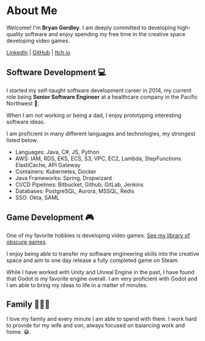 # About Me
Welcome! I'm **Bryan Gordley**. I am deeply committed to developing high-quality software and enjoy spending my free time in the creative space developing video games.

[LinkedIn](https://linkedin.com/in/bgordley) | [GitHub](https://github.com/bgordley) | [Itch.io](https://beardedfists.itch.io/)

## Software Development :computer:
I started my self-taught software development career in 2014, my current role being **Senior Software Engineer** at a healthcare company in the Pacific Northwest :evergreen_tree:.

When I am not working or being a dad, I enjoy prototyping interesting software ideas. 

I am proficient in many different languages and technologies, my strongest listed below.
- Languages: Java, C#, JS, Python
- AWS: IAM, RDS, EKS, ECS, S3, VPC, EC2, Lambda, StepFunctions ElastiCache, API Gateway
- Containers: Kubernetes, Docker
- Java Frameworks: Spring, Dropwizard
- CI/CD Pipelines: Bitbucket, Github, GitLab, Jenkins
- Databases: PostgreSQL, Aurora, MSSQL, Redis
- SSO: Okta, SAML

## Game Development :video_game:	
One of my favorite hobbies is developing video games. [See my library of obscure games](https://beardedfists.itch.io/).

I enjoy being able to transfer my software engineering skills into the creative space and aim to one day release a fully completed game on Steam.

While I have worked with Unity and Unreal Engine in the past, I have found that Godot is my favorite engine overall. I am very proficient with Godot and I am able to bring my ideas to life in a matter of minutes.

## Family :family_man_woman_boy:
I love my family and every minute I am able to spend with them. I work hard to provide for my wife and son, always focused on balancing work and home. :grin:.